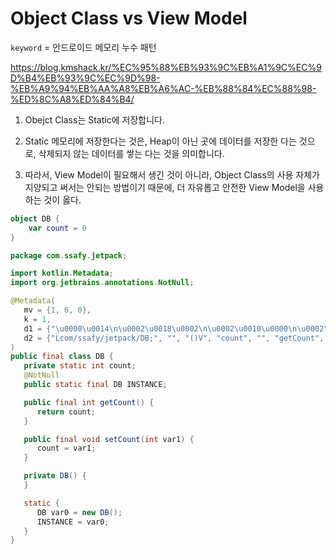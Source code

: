 # Object Class vs View Model

`keyword` = 안드로이드 메모리 누수 패턴

https://blog.kmshack.kr/%EC%95%88%EB%93%9C%EB%A1%9C%EC%9D%B4%EB%93%9C%EC%9D%98-%EB%A9%94%EB%AA%A8%EB%A6%AC-%EB%88%84%EC%88%98-%ED%8C%A8%ED%84%B4/

1. Obejct Class는 Static에 저장합니다.

2. Static 메모리에 저장한다는 것은, Heap이 아닌 곳에 데이터를 저장한 다는 것으로, 삭제되지 않는 데이터를 쌓는 다는 것을 의미합니다.

3. 따라서, View Model이 필요해서 생긴 것이 아니라, Object Class의 사용 자체가 지양되고 써서는 안되는 방법이기 때문에, 더 자유롭고 안전한 View Model을 사용하는 것이 옳다.

```kotlin
object DB {
    var count = 0
}
```

```java
package com.ssafy.jetpack;

import kotlin.Metadata;
import org.jetbrains.annotations.NotNull;

@Metadata(
   mv = {1, 6, 0},
   k = 1,
   d1 = {"\u0000\u0014\n\u0002\u0018\u0002\n\u0002\u0010\u0000\n\u0002\b\u0002\n\u0002\u0010\b\n\u0002\b\u0005\bÆ\u0002\u0018\u00002\u00020\u0001B\u0007\b\u0002¢\u0006\u0002\u0010\u0002R\u001a\u0010\u0003\u001a\u00020\u0004X\u0086\u000e¢\u0006\u000e\n\u0000\u001a\u0004\b\u0005\u0010\u0006\"\u0004\b\u0007\u0010\b¨\u0006\t"},
   d2 = {"Lcom/ssafy/jetpack/DB;", "", "()V", "count", "", "getCount", "()I", "setCount", "(I)V", "live_data_4_debug"}
)
public final class DB {
   private static int count;
   @NotNull
   public static final DB INSTANCE;

   public final int getCount() {
      return count;
   }

   public final void setCount(int var1) {
      count = var1;
   }

   private DB() {
   }

   static {
      DB var0 = new DB();
      INSTANCE = var0;
   }
}
```
